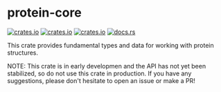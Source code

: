 # protein-core

[![crates.io](https://img.shields.io/crates/d/protein-core.svg)](https://crates.io/crates/protein-core)
[![crates.io](https://img.shields.io/crates/v/protein-core.svg)](https://crates.io/crates/protein-core)
[![crates.io](https://img.shields.io/crates/l/protein-core.svg)](https://crates.io/crates/protein-core)
[![docs.rs](https://docs.rs/protein-core/badge.svg)](https://docs.rs/protein-core)

This crate provides fundamental types and data for working with protein structures.

NOTE: This crate is in early developmen and the API has not yet been stabilized, so do not use this crate in production. If you have any suggestions, please don't hesitate to open an issue or make a PR!